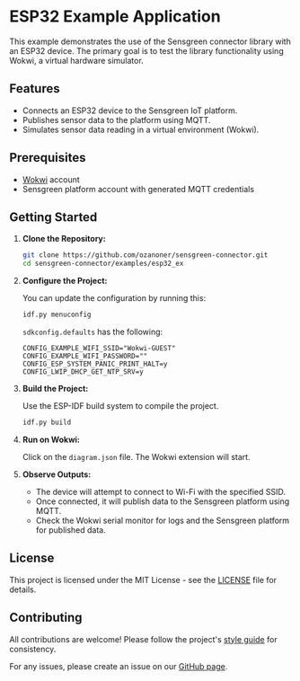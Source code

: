 # ESP32 Example Application

This example demonstrates the use of the Sensgreen connector library with an ESP32 device. The primary goal is to test the library functionality using Wokwi, a virtual hardware simulator.

## Features

- Connects an ESP32 device to the Sensgreen IoT platform.
- Publishes sensor data to the platform using MQTT.
- Simulates sensor data reading in a virtual environment (Wokwi).

## Prerequisites

- [Wokwi](https://wokwi.com) account
- Sensgreen platform account with generated MQTT credentials

## Getting Started

1. **Clone the Repository:**

    ```bash
    git clone https://github.com/ozanoner/sensgreen-connector.git
    cd sensgreen-connector/examples/esp32_ex
    ```

2. **Configure the Project:**

    You can update the configuration by running this:
    ```bash
    idf.py menuconfig
    ```
    
    `sdkconfig.defaults` has the following:

    ```plaintext
    CONFIG_EXAMPLE_WIFI_SSID="Wokwi-GUEST"
    CONFIG_EXAMPLE_WIFI_PASSWORD=""
    CONFIG_ESP_SYSTEM_PANIC_PRINT_HALT=y
    CONFIG_LWIP_DHCP_GET_NTP_SRV=y
    ```

3. **Build the Project:**

    Use the ESP-IDF build system to compile the project.

    ```bash
    idf.py build
    ```

4. **Run on Wokwi:**

    Click on the `diagram.json` file. The Wokwi extension will start.

5. **Observe Outputs:**

    - The device will attempt to connect to Wi-Fi with the specified SSID.
    - Once connected, it will publish data to the Sensgreen platform using MQTT.
    - Check the Wokwi serial monitor for logs and the Sensgreen platform for published data.

## License

This project is licensed under the MIT License - see the [LICENSE](../LICENSE) file for details.

## Contributing

All contributions are welcome! Please follow the project's [style guide](https://github.com/QuantumLeaps/embedded-coding-style/blob/main/README.md) for consistency.

For any issues, please create an issue on our [GitHub page](https://github.com/ozanoner/sensgreen-connector/issues).
